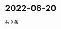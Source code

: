 # 2022-06-20

共 0 条

<!-- BEGIN WEIBO -->
<!-- 最后更新时间 Mon Jun 20 2022 02:00:41 GMT+0800 (China Standard Time) -->

<!-- END WEIBO -->
